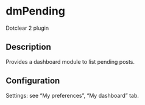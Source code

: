 # dmPending

Dotclear 2 plugin

## Description

Provides a dashboard module to list pending posts.

## Configuration

Settings: see “My preferences”, “My dashboard” tab.
